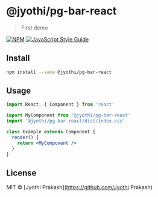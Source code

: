 # @jyothi/pg-bar-react

> First demo

[![NPM](https://img.shields.io/npm/v/@jyothi/pg-bar-react.svg)](https://www.npmjs.com/package/@jyothi/pg-bar-react) [![JavaScript Style Guide](https://img.shields.io/badge/code_style-standard-brightgreen.svg)](https://standardjs.com)

## Install

```bash
npm install --save @jyothi/pg-bar-react
```

## Usage

```jsx
import React, { Component } from 'react'

import MyComponent from '@jyothi/pg-bar-react'
import '@jyothi/pg-bar-react/dist/index.css'

class Example extends Component {
  render() {
    return <MyComponent />
  }
}
```

## License

MIT © [Jyothi Prakash](https://github.com/Jyothi Prakash)
